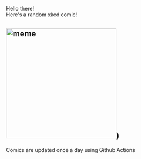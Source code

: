 Hello there! <br>Here's a random xkcd comic!<br>
## <img src="https://imgs.xkcd.com/comics/porn.png" alt="meme" width="300"/>)<br>
Comics are updated once a day using Github Actions
